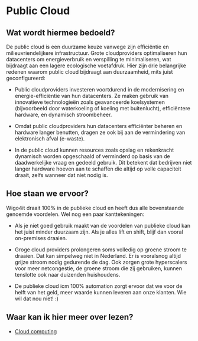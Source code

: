 # Public Cloud

## Wat wordt hiermee bedoeld?
De public cloud is een duurzame keuze vanwege zijn efficiëntie en milieuvriendelijkere infrastructuur. Grote cloudproviders optimaliseren hun datacenters om energieverbruik en verspilling te minimaliseren, wat bijdraagt aan een lagere ecologische voetafdruk. Hier zijn drie belangrijke redenen waarom public cloud bijdraagt aan duurzaamheid, mits juist geconfigureerd:

- Public cloudproviders investeren voortdurend in de modernisering en energie-efficiëntie van hun datacenters. Ze maken gebruik van innovatieve technologieën zoals geavanceerde koelsystemen (bijvoorbeeld door waterkoeling of koeling met buitenlucht), efficiëntere hardware, en dynamisch stroombeheer.

- Omdat public cloudproviders hun datacenters efficiënter beheren en hardware langer benutten, dragen ze ook bij aan de vermindering van elektronisch afval (e-waste).

- In de public cloud kunnen resources zoals opslag en rekenkracht dynamisch worden opgeschaald of verminderd op basis van de daadwerkelijke vraag en gedeeld gebruik. Dit betekent dat bedrijven niet langer hardware hoeven aan te schaffen die altijd op volle capaciteit draait, zelfs wanneer dat niet nodig is.

## Hoe staan we ervoor?
Wigo4it draait 100% in de publieke cloud en heeft dus alle bovenstaande genoemde voordelen. Wel nog een paar kanttekeningen:

- Als je niet goed gebruik maakt van de voordelen van publieke cloud kan het juist minder duurzaam zijn. Als je alles lift en shift, blijf dan vooral on-premises draaien.

- Groge cloud providers prolongeren soms volledig op groene stroom te draaien. Dat kan simpelweg niet in Nederland. Er is vooralsnog altijd grijze stroom nodig gedurende de dag. Ook zorgen grote hyperscalers voor meer netcongestie, de groene stroom die zij gebruiken, kunnen tenslotte ook naar duizenden huishoudens.

- De publieke cloud icm 100% automation zorgt ervoor dat we voor de helft van het geld, meer waarde kunnen leveren aan onze klanten. Wie wil dat nou niet! :)

## Waar kan ik hier meer over lezen?
- <a href="https://nl.wikipedia.org/wiki/Cloudcomputing" target="_blank">Cloud computing</a>